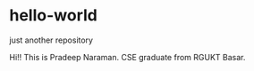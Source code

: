 # hello-world
just another repository

Hi!! This is Pradeep Naraman. CSE graduate from RGUKT Basar.
